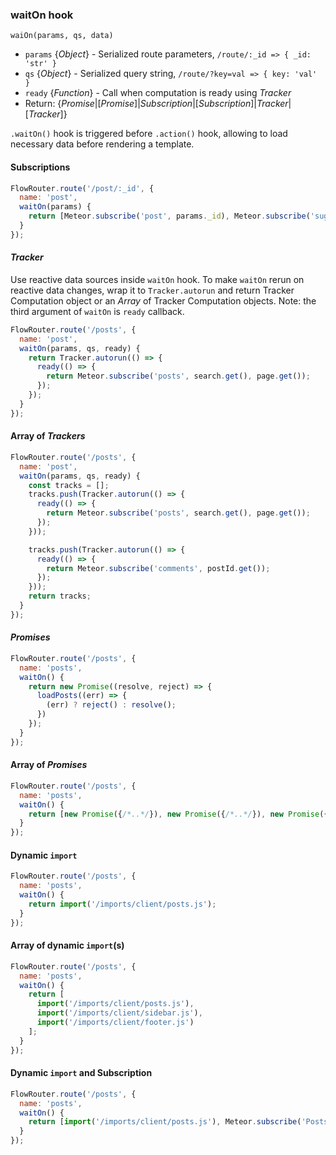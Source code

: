 ### waitOn hook

`waiOn(params, qs, data)`
 - `params` {*Object*} - Serialized route parameters, `/route/:_id => { _id: 'str' }`
 - `qs` {*Object*} - Serialized query string, `/route/?key=val => { key: 'val' }`
 - `ready` {*Function*} - Call when computation is ready using *Tracker*
 - Return: {*Promise*|[*Promise*]|*Subscription*|[*Subscription*]|*Tracker*|[*Tracker*]}

`.waitOn()` hook is triggered before `.action()` hook, allowing to load necessary data before rendering a template.

#### Subscriptions
```js
FlowRouter.route('/post/:_id', {
  name: 'post',
  waitOn(params) {
    return [Meteor.subscribe('post', params._id), Meteor.subscribe('suggestedPosts', params._id)];
  }
});
```

#### *Tracker*
Use reactive data sources inside `waitOn` hook. To make `waitOn` rerun on reactive data changes, wrap it to `Tracker.autorun` and return Tracker Computation object or an *Array* of Tracker Computation objects. Note: the third argument of `waitOn` is `ready` callback.
```js
FlowRouter.route('/posts', {
  name: 'post',
  waitOn(params, qs, ready) {
    return Tracker.autorun(() => {
      ready(() => {
        return Meteor.subscribe('posts', search.get(), page.get());
      });
    });
  }
});
```

#### Array of *Trackers*
```js
FlowRouter.route('/posts', {
  name: 'post',
  waitOn(params, qs, ready) {
    const tracks = [];
    tracks.push(Tracker.autorun(() => {
      ready(() => {
        return Meteor.subscribe('posts', search.get(), page.get());
      });
    }));

    tracks.push(Tracker.autorun(() => {
      ready(() => {
        return Meteor.subscribe('comments', postId.get());
      });
    }));
    return tracks;
  }
});
```

#### *Promises*
```js
FlowRouter.route('/posts', {
  name: 'posts',
  waitOn() {
    return new Promise((resolve, reject) => {
      loadPosts((err) => {
        (err) ? reject() : resolve();
      })
    });
  }
});
```

#### Array of *Promises*
```js
FlowRouter.route('/posts', {
  name: 'posts',
  waitOn() {
    return [new Promise({/*..*/}), new Promise({/*..*/}), new Promise({/*..*/})];
  }
});
```

#### Dynamic `import`
```js
FlowRouter.route('/posts', {
  name: 'posts',
  waitOn() {
    return import('/imports/client/posts.js');
  }
});
```

#### Array of dynamic `import`(s)
```js
FlowRouter.route('/posts', {
  name: 'posts',
  waitOn() {
    return [
      import('/imports/client/posts.js'),
      import('/imports/client/sidebar.js'),
      import('/imports/client/footer.js')
    ];
  }
});
```

#### Dynamic `import` and Subscription
```js
FlowRouter.route('/posts', {
  name: 'posts',
  waitOn() {
    return [import('/imports/client/posts.js'), Meteor.subscribe('Posts')];
  }
});
```
